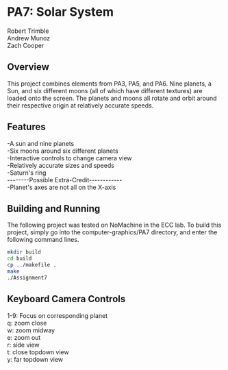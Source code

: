 # PA7: Solar System

Robert Trimble  
Andrew Munoz  
Zach Cooper  

## Overview
This project combines elements from PA3, PA5, and PA6. Nine planets, a Sun, and six different moons (all of which have different textures) are loaded onto the screen. The planets and moons all rotate and orbit around their respective origin at relatively accurate speeds.  
  
## Features
-A sun and nine planets  
-Six moons around six different planets  
-Interactive controls to change camera view  
-Relatively accurate sizes and speeds  
-Saturn's ring  
--------Possible Extra-Credit------------  
-Planet's axes are not all on the X-axis  


## Building and Running
The following project was tested on NoMachine in the ECC lab. To build this project, 
simply go into the computer-graphics/PA7 directory, and enter the following command lines.

```bash
mkdir build
cd build
cp ../makefile .
make
./Assignment7
```

## Keyboard Camera Controls
1-9: Focus on corresponding planet  
q: zoom close  
w: zoom midway  
e: zoom out  
r: side view  
t: close topdown view  
y: far topdown view  
